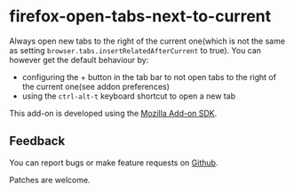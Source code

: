 firefox-open-tabs-next-to-current
=================================

Always open new tabs to the right of the current one(which is not the same as
setting `browser.tabs.insertRelatedAfterCurrent` to true). You can however get
the default behaviour by:

- configuring the + button in the tab bar to not open tabs to the right of the
  current one(see addon preferences)
- using the `ctrl-alt-t` keyboard shortcut to open a new tab

This add-on is developed using the [Mozilla Add-on
SDK](https://developer.mozilla.org/en-US/Add-ons/SDK).

Feedback
--------

You can report bugs or make feature requests on
[Github](https://github.com/sblask/firefox-open-tabs-next-to-current).

Patches are welcome.
